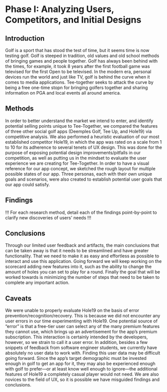 # Phase I: Analyzing Users, Competitors, and Initial Designs

## Introduction

Golf is a sport that has stood the test of time, but it seems time is now testing golf. Golf is steeped in tradition, old values and old school methods of bringing games and people together. Golf has always been behind with the times, for example, it took 8 years after the first football game was televised for the first Open to be televised. In the modern era, personal devices run the world and just like TV, golf is behind the curve when it comes to media applications. Tee-together seeks to attack the curve by being a free one-time stopn for bringing golfers together and sharing information on PGA and local events all around america. 

## Methods

In order to better understand the market we intend to enter, and identify potential selling points unique to Tee-Together, we compared the features of three other social golf apps (Deemples Golf, Tee Up, and Hole19) via competitive analysis. We also performed a heuristic evaluation of our most established competitor Hole19, in which the app was rated on a scale from 1 to 10 for its adherence to several tenets of UX design. This was done for the purpose of exposing potential design improvements/pitfalls in our competition, as well as putting us in the mindset to evaluate the user experience we are creating for Tee-Together. In order to have a visual reference for our app concept, we sketched the rough layout for multiple possible states of our app. Three personas, each with their own unique goals and scenarios, were also created to establish potential user goals that our app could satisfy. 

## Findings

!!! For each research method, detail each of the findings point-by-point to clarify new discoveries of users' needs !!!

## Conclusions

Through our limited user feedback and artifacts, the main conclusions that can be taken away is that it needs to be streamlined and have greater functionality. That we need to make it as easy and effortless as possible to interact and use this application. Going forward we will keep working on the scorecard adding new features into it, such as the ability to change the amount of holes you can set to play for a round. Finally the goal that will be worked towards is minimizing the number of steps that need to be taken to complete any important action.

## Caveats
We were unable to properly evaluate Hole19 on the basis of error prevention/recognition/recovery. This is because we did not encounter any user errors in our time experimenting with Hole19. One potential source of “error” is that a free-tier user can select any of the many premium features they cannot use, which brings up an advertisement for the app’s premium subscription. This interaction is certainly intended by the developers, however, so we strain to call it a user error.
In addition, besides a few snippets of feedback from software engineer students, we currently have absolutely no user data to work with. Finding this user data may be difficult going forward. Since the app’s target demographic must be invested enough in golf to get an app for it, they may also be experienced enough with golf to prefer—or at least know well enough to ignore—the additional features of Hole19 a completely casual player would not need. We are also novices to the field of UX, so it is possible we have misguided findings and conclusions.

